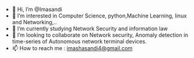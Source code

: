 - 👋 Hi, I’m @Imasandi
- 👀 I’m interested in Computer Science, python,Machine Learning, linux and Networking,..
- 🌱 I’m currently studying Network Security and information law
- 💞️ I’m looking to collaborate on Network security, Anomaly detection in time-series of Autonomous network terminal devices.
- 📫 How to reach me : imashasandi4@gmail.com

<!---
Imasandi/Imasandi is a ✨ special ✨ repository because its `README.md` (this file) appears on your GitHub profile.
You can click the Preview link to take a look at your changes.
--->
